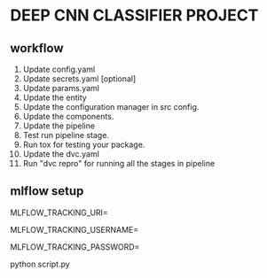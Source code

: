 # DEEP CNN CLASSIFIER PROJECT

## workflow

1. Update config.yaml
2. Update secrets.yaml [optional]
3. Update params.yaml
4. Update the entity
5. Update the configuration manager in src config.
6. Update the components.
7. Update the pipeline
8. Test run pipeline stage.
9. Run tox for testing your package.
10. Update the dvc.yaml
11. Run "dvc repro" for running all the stages in pipeline

## mlflow setup
MLFLOW_TRACKING_URI=

MLFLOW_TRACKING_USERNAME=

MLFLOW_TRACKING_PASSWORD=

python script.py
